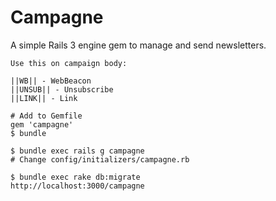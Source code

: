 Campagne
========

A simple Rails 3 engine gem to manage and send newsletters.


    Use this on campaign body:
    
    ||WB|| - WebBeacon
    ||UNSUB|| - Unsubscribe
    ||LINK|| - Link

    # Add to Gemfile
    gem 'campagne'
    $ bundle
    
    $ bundle exec rails g campagne
    # Change config/initializers/campagne.rb
    
    $ bundle exec rake db:migrate
    http://localhost:3000/campagne
